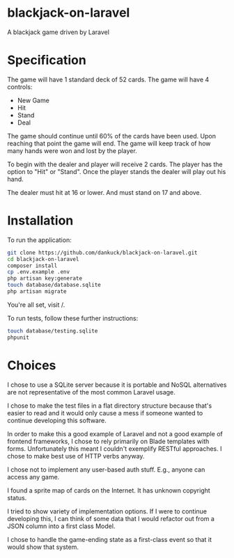 # blackjack-on-laravel
A blackjack game driven by Laravel

# Specification

 The game will have 1 standard deck of 52 cards.
 The game will have 4 controls:

  * New Game
  * Hit
  * Stand
  * Deal

 The game should continue until 60% of the cards have been used. Upon reaching that point the game will end. The game
 will keep track of how many hands were won and lost by the player.

 To begin with the dealer and player will receive 2 cards. The player has the option to "Hit" or "Stand".
 Once the player stands the dealer will play out his hand.

 The dealer must hit at 16 or lower. And must stand on 17 and above.

# Installation

To run the application:

```bash
git clone https://github.com/dankuck/blackjack-on-laravel.git
cd blackjack-on-laravel
composer install
cp .env.example .env
php artisan key:generate
touch database/database.sqlite
php artisan migrate
```

You're all set, visit /.

To run tests, follow these further instructions:

```bash
touch database/testing.sqlite
phpunit
```

# Choices

I chose to use a SQLite server because it is portable and NoSQL alternatives are not representative of the most common Laravel usage.

I chose to make the test files in a flat directory structure because that's easier to read and it would only cause a mess if someone wanted to continue developing this software.

In order to make this a good example of Laravel and not a good example of frontend frameworks, I chose to rely primarily on Blade templates with forms. Unfortunately this meant I couldn't exemplify RESTful approaches. I chose to make best use of HTTP verbs anyway.

I chose not to implement any user-based auth stuff. E.g., anyone can access any game.

I found a sprite map of cards on the Internet. It has unknown copyright status.

I tried to show variety of implementation options. If I were to continue developing this, I can think of some data that I would refactor out from a JSON column into a first class Model.

I chose to handle the game-ending state as a first-class event so that it would show that system.

